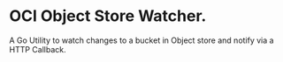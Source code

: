 # OCI Object Store Watcher. 

A Go Utility to watch changes to a bucket in Object store and notify via a HTTP Callback.

